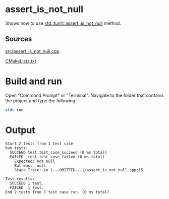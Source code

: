 # assert_is_not_null

Shows how to use [xtd::tunit::assert::is_not_null](../../../../src/xtd.tunit/include/xtd/assert.h) method.

## Sources

[src/assert_is_not_null.cpp](src/assert_is_not_null.cpp)

[CMakeLists.txt](CMakeLists.txt)

# Build and run

Open "Command Prompt" or "Terminal". Navigate to the folder that contains the project and type the following:

```cmake
xtdc run
```

# Output

```
Start 2 tests from 1 test case
Run tests:
  SUCCEED test.test_case_succeed (0 ms total)
  FAILED  test.test_case_failed (0 ms total)
    Expected: not null
    But was:  null
    Stack Trace: in |---OMITTED---|/assert_is_not_null.cpp:15

Test results:
  SUCCEED 1 test.
  FAILED  1 test.
End 2 tests from 1 test case ran. (0 ms total)
```
